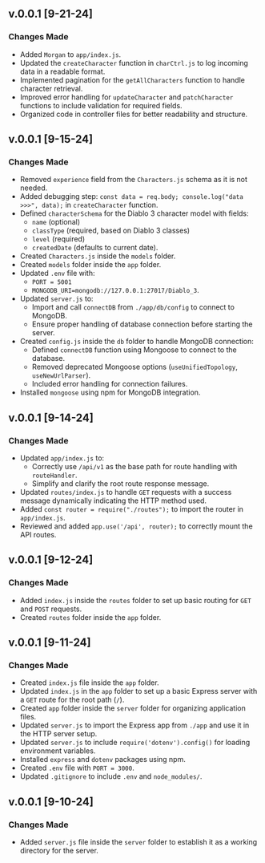 ## v.0.0.1 [9-21-24]

### Changes Made
- Added `Morgan` to `app/index.js`.
- Updated the `createCharacter` function in `charCtrl.js` to log incoming data in a readable format.
- Implemented pagination for the `getAllCharacters` function to handle character retrieval.
- Improved error handling for `updateCharacter` and `patchCharacter` functions to include validation for required fields.
- Organized code in controller files for better readability and structure.

## v.0.0.1 [9-15-24]

### Changes Made
- Removed `experience` field from the `Characters.js` schema as it is not needed.
- Added debugging step: `const data = req.body; console.log("data >>>", data);` in `createCharacter` function.
- Defined `characterSchema` for the Diablo 3 character model with fields:
  - `name` (optional)
  - `classType` (required, based on Diablo 3 classes)
  - `level` (required)
  - `createdDate` (defaults to current date).
- Created `Characters.js` inside the `models` folder.
- Created `models` folder inside the `app` folder.
- Updated `.env` file with:
  - `PORT = 5001`
  - `MONGODB_URI=mongodb://127.0.0.1:27017/Diablo_3`.
- Updated `server.js` to:
  - Import and call `connectDB` from `./app/db/config` to connect to MongoDB.
  - Ensure proper handling of database connection before starting the server.
- Created `config.js` inside the `db` folder to handle MongoDB connection:
  - Defined `connectDB` function using Mongoose to connect to the database.
  - Removed deprecated Mongoose options (`useUnifiedTopology`, `useNewUrlParser`).
  - Included error handling for connection failures.
- Installed `mongoose` using npm for MongoDB integration.

## v.0.0.1 [9-14-24]

### Changes Made
- Updated `app/index.js` to:
  - Correctly use `/api/v1` as the base path for route handling with `routeHandler`.
  - Simplify and clarify the root route response message.
- Updated `routes/index.js` to handle `GET` requests with a success message dynamically indicating the HTTP method used.
- Added `const router = require("./routes");` to import the router in `app/index.js`.
- Reviewed and added `app.use('/api', router);` to correctly mount the API routes.

## v.0.0.1 [9-12-24]

### Changes Made
- Added `index.js` inside the `routes` folder to set up basic routing for `GET` and `POST` requests.
- Created `routes` folder inside the `app` folder.

## v.0.0.1 [9-11-24]

### Changes Made
- Created `index.js` file inside the `app` folder.
- Updated `index.js` in the `app` folder to set up a basic Express server with a `GET` route for the root path (`/`).
- Created `app` folder inside the `server` folder for organizing application files.
- Updated `server.js` to import the Express app from `./app` and use it in the HTTP server setup.
- Updated `server.js` to include `require('dotenv').config()` for loading environment variables.
- Installed `express` and `dotenv` packages using npm.
- Created `.env` file with `PORT = 3000`.
- Updated `.gitignore` to include `.env` and `node_modules/`.

## v.0.0.1 [9-10-24]

### Changes Made
- Added `server.js` file inside the `server` folder to establish it as a working directory for the server.
